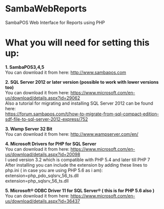 # SambaWebReports
SambaPOS Web Interface for Reports using PHP

# What you will need for setting this up:
<b>1. SambaPOS3,4,5</b><br>
You can download it from here: http://www.sambapos.com

<b>2. SQL Server 2012 or later version (possible to work with lower versions too)</b><br>
You can download it from here: https://www.microsoft.com/en-us/download/details.aspx?id=29062<br>
Also a tutorial for migrating and installing SQL Server 2012 can be found here:<br>
https://forum.sambapos.com/t/how-to-migrate-from-sql-compact-edition-sdf-file-to-sql-server-2012-express/752

<b>3. Wamp Server 32 Bit</b><br>
You can download it from here: http://www.wampserver.com/en/

<b>4. Microsoft Drivers for PHP for SQL Server</b><br>
You can download it from here: https://www.microsoft.com/en-us/download/details.aspx?id=20098<br>
I used version 3.2 which is compatible with PHP 5.4 and later till PHP 7<br>
After installing you can include the extension by adding these lines to php.ini ( in case you are using PHP 5.6 as i am):<br>
extension=php_pdo_sqlsrv_56_ts.dll<br>
extension=php_sqlsrv_56_ts.dll

<b>5. Microsoft® ODBC Driver 11 for SQL Server® ( this is for PHP 5.6 also )</b><br>
You can download it from here: https://www.microsoft.com/en-us/download/details.aspx?id=36437
